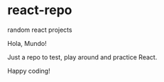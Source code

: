 # react-repo
random react projects

Hola, Mundo!

Just a repo to test, play around and practice React.

Happy coding!
